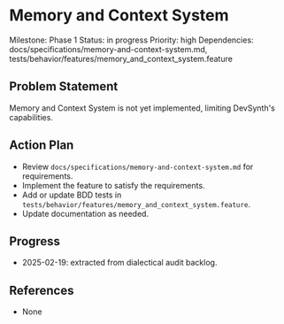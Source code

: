 # Memory and Context System
Milestone: Phase 1
Status: in progress
Priority: high
Dependencies: docs/specifications/memory-and-context-system.md, tests/behavior/features/memory_and_context_system.feature

## Problem Statement
Memory and Context System is not yet implemented, limiting DevSynth's capabilities.


## Action Plan
- Review `docs/specifications/memory-and-context-system.md` for requirements.
- Implement the feature to satisfy the requirements.
- Add or update BDD tests in `tests/behavior/features/memory_and_context_system.feature`.
- Update documentation as needed.

## Progress
- 2025-02-19: extracted from dialectical audit backlog.

## References
- None
